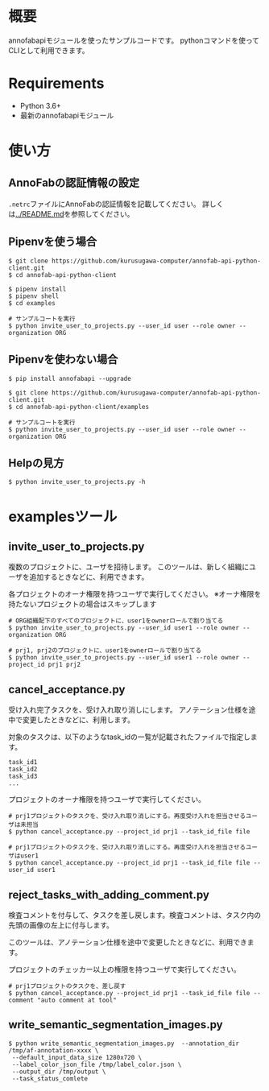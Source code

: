 # 概要
annofabapiモジュールを使ったサンプルコードです。
pythonコマンドを使ってCLIとして利用できます。

# Requirements
* Python 3.6+
* 最新のannofabapiモジュール

# 使い方

## AnnoFabの認証情報の設定
`.netrc`ファイルにAnnoFabの認証情報を記載してください。
詳しくは[../README.md](../README.md)を参照してください。

## Pipenvを使う場合

```
$ git clone https://github.com/kurusugawa-computer/annofab-api-python-client.git
$ cd annofab-api-python-client 

$ pipenv install
$ pipenv shell
$ cd examples

# サンプルコートを実行
$ python invite_user_to_projects.py --user_id user --role owner --organization ORG
```

## Pipenvを使わない場合

```
$ pip install annofabapi --upgrade

$ git clone https://github.com/kurusugawa-computer/annofab-api-python-client.git
$ cd annofab-api-python-client/examples

# サンプルコートを実行
$ python invite_user_to_projects.py --user_id user --role owner --organization ORG
```

## Helpの見方

```
$ python invite_user_to_projects.py -h
```


# examplesツール

## invite_user_to_projects.py
複数のプロジェクトに、ユーザを招待します。
このツールは、新しく組織にユーザを追加するときなどに、利用できます。

各プロジェクトのオーナ権限を持つユーザで実行してください。
※オーナ権限を持たないプロジェクトの場合はスキップします

```
# ORG組織配下のすべてのプロジェクトに、user1をownerロールで割り当てる
$ python invite_user_to_projects.py --user_id user1 --role owner --organization ORG

# prj1, prj2のプロジェクトに、user1をownerロールで割り当てる
$ python invite_user_to_projects.py --user_id user1 --role owner --project_id prj1 prj2
```

## cancel_acceptance.py
受け入れ完了タスクを、受け入れ取り消しにします。
アノテーション仕様を途中で変更したときなどに、利用します。

対象のタスクは、以下のようなtask_idの一覧が記載されたファイルで指定します。

```
task_id1
task_id2
task_id3
...
```

プロジェクトのオーナ権限を持つユーザで実行してください。

```
# prj1プロジェクトのタスクを、受け入れ取り消しにする。再度受け入れを担当させるユーザは未担当
$ python cancel_acceptance.py --project_id prj1 --task_id_file file

# prj1プロジェクトのタスクを、受け入れ取り消しにする。再度受け入れを担当させるユーザはuser1
$ python cancel_acceptance.py --project_id prj1 --task_id_file file --user_id user1
```

## reject_tasks_with_adding_comment.py
検査コメントを付与して、タスクを差し戻します。検査コメントは、タスク内の先頭の画像の左上に付与します。

このツールは、アノテーション仕様を途中で変更したときなどに、利用できます。

プロジェクトのチェッカー以上の権限を持つユーザで実行してください。

```
# prj1プロジェクトのタスクを、差し戻す
$ python cancel_acceptance.py --project_id prj1 --task_id_file file --comment "auto comment at tool"
```

## write_semantic_segmentation_images.py

```
$ python write_semantic_segmentation_images.py  --annotation_dir /tmp/af-annotation-xxxx \
 --default_input_data_size 1280x720 \
 --label_color_json_file /tmp/label_color.json \
 --output_dir /tmp/output \
 --task_status_comlete
```
